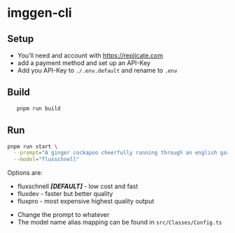 # imggen-cli

## Setup

- You'll need and account with https://replicate.com
- add a payment method and set up an API-Key
- Add you API-Key to `./.env.default` and rename to `.env`

## Build

```bash
   pnpm run build
```

## Run

```bash
pnpm run start \
  --prompt="A ginger cockapoo cheerfully running through an english garden on a spring day" \
  --model="fluxschnell"
```

Options are:

- fluxschnell **_[DEFAULT]_** - low cost and fast
- fluxdev - faster but better quality
- fluxpro - most expensive highest quality output

* Change the prompt to whatever
* The model name alias mapping can be found in `src/Classes/Config.ts`
